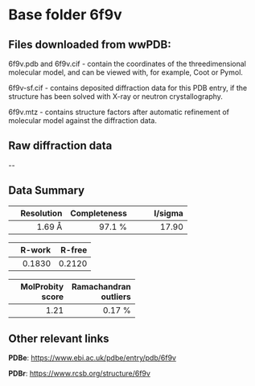 # Base folder 6f9v

## Files downloaded from wwPDB:

6f9v.pdb and 6f9v.cif - contain the coordinates of the threedimensional molecular model, and can be viewed with, for example, Coot or Pymol.

6f9v-sf.cif - contains deposited diffraction data for this PDB entry, if the structure has been solved with X-ray or neutron crystallography.

6f9v.mtz - contains structure factors after automatic refinement of molecular model against the diffraction data.

## Raw diffraction data

--<br> 

## Data Summary
|   | Resolution | Completeness| I/sigma |
|---|-------------:|----------------:|--------------:|
|   |1.69 Å|97.1  %|<img width=50/>17.90|

|   | **R-work**| **R-free**   
|---|-------------:|----------------:|           
||  0.1830|  0.2120|

|   |**MolProbity<br>score**| **Ramachandran<br>outliers** 
|---|-------------:|----------------:|
||  1.21|  0.17 %|

 

 

## Other relevant links 
**PDBe**:  https://www.ebi.ac.uk/pdbe/entry/pdb/6f9v
 
**PDBr**: https://www.rcsb.org/structure/6f9v 

